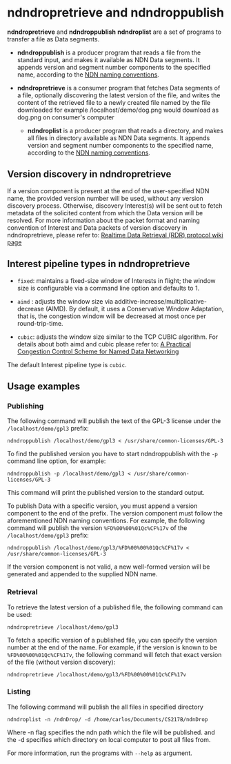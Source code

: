# ndndropretrieve and ndndroppublish

**ndndropretrieve** and **ndndroppublish** **ndndroplist** are a set of programs to transfer a file as Data segments.

* **ndndroppublish** is a producer program that reads a file from the standard input, and makes
  it available as NDN Data segments.  It appends version and segment number components
  to the specified name, according to the
  [NDN naming conventions](http://named-data.net/publications/techreports/ndn-tr-22-ndn-memo-naming-conventions/).

* **ndndropretrieve** is a consumer program that fetches Data segments of a file, optionally
  discovering the latest version of the file, and writes the content of the retrieved file to a newly created file named by the file downloaded for example /localhost/demo/dog.png would download as dog.png on consumer's computer

  * **ndndroplist** is a producer program that reads a directory, and makes all files in directory
    available as NDN Data segments.  It appends version and segment number components
    to the specified name, according to the
    [NDN naming conventions](http://named-data.net/publications/techreports/ndn-tr-22-ndn-memo-naming-conventions/).

## Version discovery in ndndropretrieve

If a version component is present at the end of the user-specified NDN name, the provided version
number will be used, without any version discovery process. Otherwise, discovery Interest(s) will
be sent out to fetch metadata of the solicited content from which the Data version will be resolved.
For more information about the packet format and naming convention of Interest and Data packets of
version discovery in ndndropretrieve, please refer to:
[Realtime Data Retrieval (RDR) protocol wiki page](https://redmine.named-data.net/projects/ndn-tlv/wiki/RDR)

## Interest pipeline types in ndndropretrieve

* `fixed`: maintains a fixed-size window of Interests in flight; the window size is configurable
           via a command line option and defaults to 1.

* `aimd` : adjusts the window size via additive-increase/multiplicative-decrease (AIMD).
           By default, it uses a Conservative Window Adaptation, that is, the congestion window
           will be decreased at most once per round-trip-time.

* `cubic`: adjusts the window size similar to the TCP CUBIC algorithm.
           For details about both aimd and cubic please refer to:
           [A Practical Congestion Control Scheme for Named Data
           Networking](https://conferences2.sigcomm.org/acm-icn/2016/proceedings/p21-schneider.pdf)

The default Interest pipeline type is `cubic`.

## Usage examples

### Publishing

The following command will publish the text of the GPL-3 license under the `/localhost/demo/gpl3`
prefix:

    ndndroppublish /localhost/demo/gpl3 < /usr/share/common-licenses/GPL-3

To find the published version you have to start ndndroppublish with the `-p` command line option,
for example:

    ndndroppublish -p /localhost/demo/gpl3 < /usr/share/common-licenses/GPL-3

This command will print the published version to the standard output.

To publish Data with a specific version, you must append a version component to the end of the
prefix. The version component must follow the aforementioned NDN naming conventions.
For example, the following command will publish the version `%FD%00%00%01Qc%CF%17v` of the
`/localhost/demo/gpl3` prefix:

    ndndroppublish /localhost/demo/gpl3/%FD%00%00%01Qc%CF%17v < /usr/share/common-licenses/GPL-3

If the version component is not valid, a new well-formed version will be generated and appended
to the supplied NDN name.

### Retrieval

To retrieve the latest version of a published file, the following command can be used:

    ndndropretrieve /localhost/demo/gpl3

To fetch a specific version of a published file, you can specify the version number at the end of
the name. For example, if the version is known to be `%FD%00%00%01Qc%CF%17v`, the following command
will fetch that exact version of the file (without version discovery):

    ndndropretrieve /localhost/demo/gpl3/%FD%00%00%01Qc%CF%17v

### Listing

The following command will publish the all files in specified directory

    ndndroplist -n /ndnDrop/ -d /home/carlos/Documents/CS217B/ndnDrop

Where -n flag specifies the ndn path which the file will be published. and the -d
  specifies which directory on local computer to post all files from.

For more information, run the programs with `--help` as argument.
